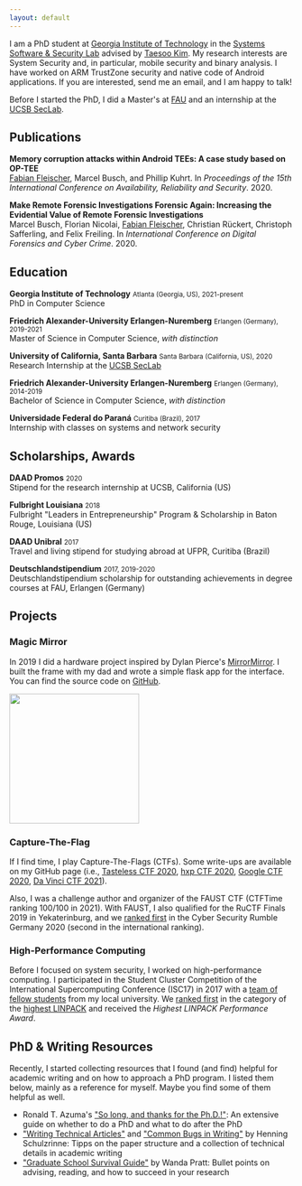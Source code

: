 ```yaml
---
layout: default
---
```


I am a PhD student at [Georgia Institute of Technology](https://www.gatech.edu/) in the [Systems Software & Security Lab](https://gts3.org/) advised by [Taesoo Kim](https://taesoo.kim/). My research interests are System Security and, in particular, mobile security and binary analysis. I have worked on ARM TrustZone security and native code of Android applications. If you are interested, send me an email, and I am happy to talk!

Before I started the PhD, I did a Master's at [FAU](https://www.fau.eu/) and an internship at the [UCSB SecLab](https://seclab.cs.ucsb.edu/).

## Publications

**Memory corruption attacks within Android TEEs: A case study based on OP-TEE** \
<u>Fabian Fleischer</u>, Marcel Busch, and Phillip Kuhrt.
In *Proceedings of the 15th International Conference on Availability, Reliability and Security*.
2020.

**Make Remote Forensic Investigations Forensic Again: Increasing the Evidential Value of Remote Forensic Investigations** \
Marcel Busch, Florian Nicolai, <u>Fabian Fleischer</u>, Christian Rückert, Christoph Safferling, and Felix Freiling.
In *International Conference on Digital Forensics and Cyber Crime*.
2020.

## Education

**Georgia Institute of Technology** <small>Atlanta (Georgia, US), 2021-present</small> \
PhD in Computer Science

**Friedrich Alexander-University Erlangen-Nuremberg** <small>Erlangen (Germany), 2019-2021</small> \
Master of Science in Computer Science, *with distinction*

**University of California, Santa Barbara** <small>Santa Barbara (California, US), 2020</small> \
Research Internship at the [UCSB SecLab](https://seclab.cs.ucsb.edu/)

**Friedrich Alexander-University Erlangen-Nuremberg** <small>Erlangen (Germany), 2014-2019</small> \
Bachelor of Science in Computer Science, *with distinction*

**Universidade Federal do Paraná** <small>Curitiba (Brazil), 2017</small> \
Internship with classes on systems and network security

## Scholarships, Awards

**DAAD Promos** <small>2020</small> \
Stipend for the research internship at UCSB, California (US)

**Fulbright Louisiana** <small>2018</small> \
Fulbright "Leaders in Entrepreneurship" Program & Scholarship in Baton Rouge, Louisiana (US)

**DAAD Unibral** <small>2017</small> \
Travel and living stipend for studying abroad at UFPR, Curitiba (Brazil)

**Deutschlandstipendium** <small>2017, 2019-2020</small> \
Deutschlandstipendium scholarship for outstanding achievements in degree courses at FAU, Erlangen (Germany)



## Projects

### Magic Mirror

In 2019 I did a hardware project inspired by Dylan Pierce's [MirrorMirror](https://metro.co.uk/2015/12/30/tech-genius-builds-magic-mirror-for-girlfriend-which-compliments-her-and-gives-weather-updates-5591422/). I built the frame with my dad and wrote a simple flask app for the interface. You can find the source code on [GitHub](https://github.com/fab1ano/magic-mirror).

<img src="{{ site.baseurl }}/assets/img/mirror.jpg" width="230"/>

### Capture-The-Flag

If I find time, I play Capture-The-Flags (CTFs). Some write-ups are available on my GitHub page (i.e., [Tasteless CTF 2020](https://github.com/fab1ano/tasteless-ctf-20), [hxp CTF 2020](https://github.com/fab1ano/hxp-ctf-20), [Google CTF 2020](https://github.com/fab1ano/google-ctf-20), [Da Vinci CTF 2021](https://github.com/fab1ano/davinci-ctf-21)).

Also, I was a challenge author and organizer of the FAUST CTF (CTFTime ranking 100/100 in 2021).
With FAUST, I also qualified for the RuCTF Finals 2019 in Yekaterinburg, and we [ranked first](https://www.cs1.tf.fau.de/2020/11/20/fau-security-team-faust-ranks-first-in-cyber-security-rumble-germany/) in the Cyber Security Rumble Germany 2020 (second in the international ranking).

### High-Performance Computing

Before I focused on system security, I worked on high-performance computing. I participated in the Student Cluster Competition of the International Supercomputing Conference (ISC17) in 2017 with a [team of fellow students](https://www.gauss-centre.eu/news/newsflashes/article/gcs-sponsors-team-from-fau-to-compete-in-isc17-student-cluster-competition/) from my local university. We <u>ranked first</u> in the category of the [highest LINPACK](http://www.hpcadvisorycouncil.com/events/2017/isc17-student-cluster-competition/) and received the *Highest LINPACK Performance Award*.

## PhD & Writing Resources

Recently, I started collecting resources that I found (and find) helpful for academic writing and on how to approach a PhD program. I listed them below, mainly as a reference for myself. Maybe you find some of them helpful as well.

* Ronald T. Azuma's ["So long, and thanks for the Ph.D.!"](http://www.cs.unc.edu/~azuma/hitch4.html): An extensive guide on whether to do a PhD and what to do after the PhD
* ["Writing Technical Articles"](http://www.cs.columbia.edu/~hgs/etc/writing-style.html) and ["Common Bugs in Writing"](http://www.cs.columbia.edu/~hgs/etc/writing-bugs.html) by Henning Schulzrinne: Tipps on the paper structure and a collection of technical details in academic writing
* ["Graduate School Survival Guide"](https://www.math.waikato.ac.nz/~seano/grad-school-advice.html) by Wanda Pratt: Bullet points on advising, reading, and how to succeed in your research
